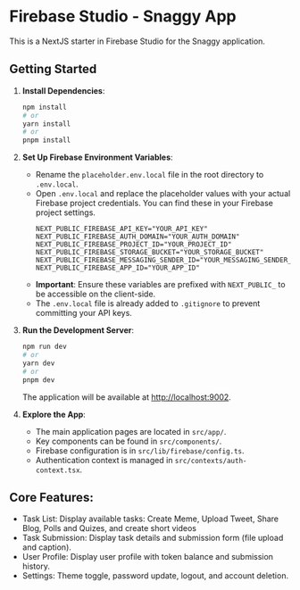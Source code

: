 
# Firebase Studio - Snaggy App

This is a NextJS starter in Firebase Studio for the Snaggy application.

## Getting Started

1.  **Install Dependencies**:
    ```bash
    npm install
    # or
    yarn install
    # or
    pnpm install
    ```

2.  **Set Up Firebase Environment Variables**:
    *   Rename the `placeholder.env.local` file in the root directory to `.env.local`.
    *   Open `.env.local` and replace the placeholder values with your actual Firebase project credentials. You can find these in your Firebase project settings.
        ```
        NEXT_PUBLIC_FIREBASE_API_KEY="YOUR_API_KEY"
        NEXT_PUBLIC_FIREBASE_AUTH_DOMAIN="YOUR_AUTH_DOMAIN"
        NEXT_PUBLIC_FIREBASE_PROJECT_ID="YOUR_PROJECT_ID"
        NEXT_PUBLIC_FIREBASE_STORAGE_BUCKET="YOUR_STORAGE_BUCKET"
        NEXT_PUBLIC_FIREBASE_MESSAGING_SENDER_ID="YOUR_MESSAGING_SENDER_ID"
        NEXT_PUBLIC_FIREBASE_APP_ID="YOUR_APP_ID"
        ```
    *   **Important**: Ensure these variables are prefixed with `NEXT_PUBLIC_` to be accessible on the client-side.
    *   The `.env.local` file is already added to `.gitignore` to prevent committing your API keys.

3.  **Run the Development Server**:
    ```bash
    npm run dev
    # or
    yarn dev
    # or
    pnpm dev
    ```
    The application will be available at [http://localhost:9002](http://localhost:9002).

4.  **Explore the App**:
    *   The main application pages are located in `src/app/`.
    *   Key components can be found in `src/components/`.
    *   Firebase configuration is in `src/lib/firebase/config.ts`.
    *   Authentication context is managed in `src/contexts/auth-context.tsx`.

## Core Features:

- Task List: Display available tasks: Create Meme, Upload Tweet, Share Blog, Polls and Quizes, and create short videos
- Task Submission: Display task details and submission form (file upload and caption).
- User Profile: Display user profile with token balance and submission history.
- Settings: Theme toggle, password update, logout, and account deletion.

